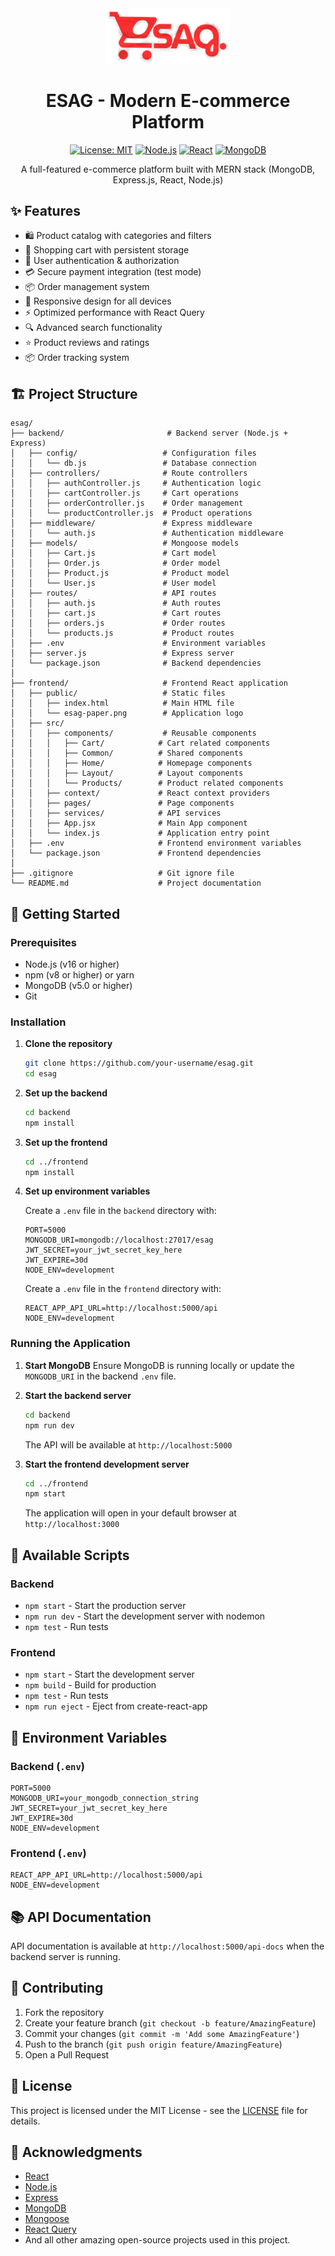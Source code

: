 <div align="center">
  <img src="https://raw.githubusercontent.com/051188-rk/esag/main/frontend/public/esag-paper.png" alt="ESAG Logo" width="200"/>
  
  # ESAG - Modern E-commerce Platform
  
  [![License: MIT](https://img.shields.io/badge/License-MIT-yellow.svg)](https://opensource.org/licenses/MIT)
  [![Node.js](https://img.shields.io/badge/Node.js-16.x-brightgreen)](https://nodejs.org/)
  [![React](https://img.shields.io/badge/React-18.x-61dafb)](https://reactjs.org/)
  [![MongoDB](https://img.shields.io/badge/MongoDB-5.0+-47A248)](https://www.mongodb.com/)

  A full-featured e-commerce platform built with MERN stack (MongoDB, Express.js, React, Node.js)
</div>

## ✨ Features

- 🛍️ Product catalog with categories and filters
- 🛒 Shopping cart with persistent storage
- 🔐 User authentication & authorization
- 💳 Secure payment integration (test mode)
- 📦 Order management system
- 📱 Responsive design for all devices
- ⚡ Optimized performance with React Query
- 🔍 Advanced search functionality
- ⭐ Product reviews and ratings
- 📦 Order tracking system

## 🏗️ Project Structure

```
esag/
├── backend/                       # Backend server (Node.js + Express)
│   ├── config/                   # Configuration files
│   │   └── db.js                 # Database connection
│   ├── controllers/              # Route controllers
│   │   ├── authController.js     # Authentication logic
│   │   ├── cartController.js     # Cart operations
│   │   ├── orderController.js    # Order management
│   │   └── productController.js  # Product operations
│   ├── middleware/               # Express middleware
│   │   └── auth.js               # Authentication middleware
│   ├── models/                   # Mongoose models
│   │   ├── Cart.js               # Cart model
│   │   ├── Order.js              # Order model
│   │   ├── Product.js            # Product model
│   │   └── User.js               # User model
│   ├── routes/                   # API routes
│   │   ├── auth.js               # Auth routes
│   │   ├── cart.js               # Cart routes
│   │   ├── orders.js             # Order routes
│   │   └── products.js           # Product routes
│   ├── .env                      # Environment variables
│   ├── server.js                 # Express server
│   └── package.json              # Backend dependencies
│
├── frontend/                     # Frontend React application
│   ├── public/                   # Static files
│   │   ├── index.html            # Main HTML file
│   │   └── esag-paper.png        # Application logo
│   ├── src/
│   │   ├── components/           # Reusable components
│   │   │   ├── Cart/            # Cart related components
│   │   │   ├── Common/          # Shared components
│   │   │   ├── Home/            # Homepage components
│   │   │   ├── Layout/          # Layout components
│   │   │   └── Products/        # Product related components
│   │   ├── context/             # React context providers
│   │   ├── pages/               # Page components
│   │   ├── services/            # API services
│   │   ├── App.jsx              # Main App component
│   │   └── index.js             # Application entry point
│   ├── .env                     # Frontend environment variables
│   └── package.json             # Frontend dependencies
│
├── .gitignore                   # Git ignore file
└── README.md                    # Project documentation
```

## 🚀 Getting Started

### Prerequisites

- Node.js (v16 or higher)
- npm (v8 or higher) or yarn
- MongoDB (v5.0 or higher)
- Git

### Installation

1. **Clone the repository**
   ```bash
   git clone https://github.com/your-username/esag.git
   cd esag
   ```

2. **Set up the backend**
   ```bash
   cd backend
   npm install
   ```

3. **Set up the frontend**
   ```bash
   cd ../frontend
   npm install
   ```

4. **Set up environment variables**

   Create a `.env` file in the `backend` directory with:
   ```env
   PORT=5000
   MONGODB_URI=mongodb://localhost:27017/esag
   JWT_SECRET=your_jwt_secret_key_here
   JWT_EXPIRE=30d
   NODE_ENV=development
   ```

   Create a `.env` file in the `frontend` directory with:
   ```env
   REACT_APP_API_URL=http://localhost:5000/api
   NODE_ENV=development
   ```

### Running the Application

1. **Start MongoDB**
   Ensure MongoDB is running locally or update the `MONGODB_URI` in the backend `.env` file.

2. **Start the backend server**
   ```bash
   cd backend
   npm run dev
   ```
   The API will be available at `http://localhost:5000`

3. **Start the frontend development server**
   ```bash
   cd ../frontend
   npm start
   ```
   The application will open in your default browser at `http://localhost:3000`

## 🔧 Available Scripts

### Backend
- `npm start` - Start the production server
- `npm run dev` - Start the development server with nodemon
- `npm test` - Run tests

### Frontend
- `npm start` - Start the development server
- `npm build` - Build for production
- `npm test` - Run tests
- `npm run eject` - Eject from create-react-app

## 📝 Environment Variables

### Backend (`.env`)
```
PORT=5000
MONGODB_URI=your_mongodb_connection_string
JWT_SECRET=your_jwt_secret_key_here
JWT_EXPIRE=30d
NODE_ENV=development
```

### Frontend (`.env`)
```
REACT_APP_API_URL=http://localhost:5000/api
NODE_ENV=development
```

## 📚 API Documentation

API documentation is available at `http://localhost:5000/api-docs` when the backend server is running.

## 🤝 Contributing

1. Fork the repository
2. Create your feature branch (`git checkout -b feature/AmazingFeature`)
3. Commit your changes (`git commit -m 'Add some AmazingFeature'`)
4. Push to the branch (`git push origin feature/AmazingFeature`)
5. Open a Pull Request

## 📄 License

This project is licensed under the MIT License - see the [LICENSE](LICENSE) file for details.

## 🙏 Acknowledgments

- [React](https://reactjs.org/)
- [Node.js](https://nodejs.org/)
- [Express](https://expressjs.com/)
- [MongoDB](https://www.mongodb.com/)
- [Mongoose](https://mongoosejs.com/)
- [React Query](https://react-query.tanstack.com/)
- And all other amazing open-source projects used in this project.
